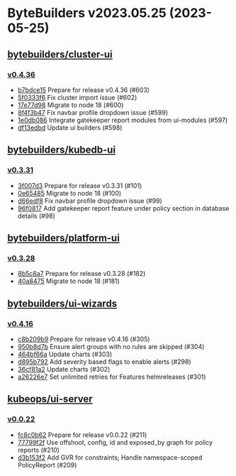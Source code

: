 # ByteBuilders v2023.05.25 (2023-05-25)


## [bytebuilders/cluster-ui](https://github.com/bytebuilders/cluster-ui)

### [v0.4.36](https://github.com/bytebuilders/cluster-ui/releases/tag/v0.4.36)

- [b7bdce15](https://github.com/bytebuilders/cluster-ui/commit/b7bdce15) Prepare for release v0.4.36 (#603)
- [5f0333f6](https://github.com/bytebuilders/cluster-ui/commit/5f0333f6) Fix cluster import issue (#602)
- [17e77d98](https://github.com/bytebuilders/cluster-ui/commit/17e77d98) Migrate to node 18 (#600)
- [8f4f3b47](https://github.com/bytebuilders/cluster-ui/commit/8f4f3b47) Fix navbar profile dropdown issue (#599)
- [1e0db086](https://github.com/bytebuilders/cluster-ui/commit/1e0db086) Integrate gatekeeper report modules from ui-modules (#597)
- [df13edbd](https://github.com/bytebuilders/cluster-ui/commit/df13edbd) Update ui builders (#598)



## [bytebuilders/kubedb-ui](https://github.com/bytebuilders/kubedb-ui)

### [v0.3.31](https://github.com/bytebuilders/kubedb-ui/releases/tag/v0.3.31)

- [3f007d3](https://github.com/bytebuilders/kubedb-ui/commit/3f007d3) Prepare for release v0.3.31 (#101)
- [0e65485](https://github.com/bytebuilders/kubedb-ui/commit/0e65485) Migrate to node 18 (#100)
- [d66edf8](https://github.com/bytebuilders/kubedb-ui/commit/d66edf8) Fix navbar profile dropdown issue (#99)
- [96f0817](https://github.com/bytebuilders/kubedb-ui/commit/96f0817) Add gatekeeper report feature under policy section in database details (#98)



## [bytebuilders/platform-ui](https://github.com/bytebuilders/platform-ui)

### [v0.3.28](https://github.com/bytebuilders/platform-ui/releases/tag/v0.3.28)

- [8b5c8a7](https://github.com/bytebuilders/platform-ui/commit/8b5c8a7) Prepare for release v0.3.28 (#182)
- [40a8475](https://github.com/bytebuilders/platform-ui/commit/40a8475) Migrate to node 18 (#181)



## [bytebuilders/ui-wizards](https://github.com/bytebuilders/ui-wizards)

### [v0.4.16](https://github.com/bytebuilders/ui-wizards/releases/tag/v0.4.16)

- [c8b209b9](https://github.com/bytebuilders/ui-wizards/commit/c8b209b9) Prepare for release v0.4.16 (#305)
- [950b8d7b](https://github.com/bytebuilders/ui-wizards/commit/950b8d7b) Ensure alert groups with no rules are skipped (#304)
- [464bf66a](https://github.com/bytebuilders/ui-wizards/commit/464bf66a) Update charts (#303)
- [d895b792](https://github.com/bytebuilders/ui-wizards/commit/d895b792) Add severity based flags to enable alerts (#298)
- [36cf81a2](https://github.com/bytebuilders/ui-wizards/commit/36cf81a2) Update charts (#302)
- [a26226e7](https://github.com/bytebuilders/ui-wizards/commit/a26226e7) Set unlimited retries for Features helmreleases (#301)



## [kubeops/ui-server](https://github.com/kubeops/ui-server)

### [v0.0.22](https://github.com/kubeops/ui-server/releases/tag/v0.0.22)

- [fc8c0b62](https://github.com/kubeops/ui-server/commit/fc8c0b62e) Prepare for release v0.0.22 (#211)
- [77799f2f](https://github.com/kubeops/ui-server/commit/77799f2ff) Use offshoot, config, id and exposed_by graph for policy reports (#210)
- [d3b153f2](https://github.com/kubeops/ui-server/commit/d3b153f2e) Add GVR for constraints; Handle namespace-scoped PolicyReport (#209)



